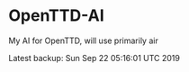 # OpenTTD-AI
My AI for OpenTTD, will use primarily air

Latest backup: Sun Sep 22 05:16:01 UTC 2019
